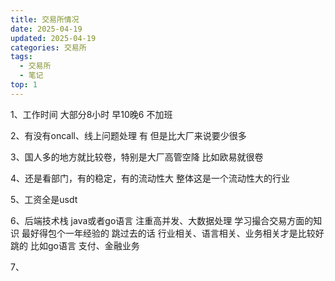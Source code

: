 ```yaml
---
title: 交易所情况
date: 2025-04-19
updated: 2025-04-19
categories: 交易所
tags:
  - 交易所
  - 笔记
top: 1
---
```


1、工作时间
大部分8小时 早10晚6 不加班

2、有没有oncall、线上问题处理
有 但是比大厂来说要少很多

3、国人多的地方就比较卷，特别是大厂高管空降
比如欧易就很卷

4、还是看部门，有的稳定，有的流动性大 整体这是一个流动性大的行业

5、工资全是usdt

6、后端技术栈 java或者go语言 注重高并发、大数据处理 学习撮合交易方面的知识
最好得包个一年经验的
跳过去的话 行业相关、语言相关、业务相关才是比较好跳的
比如go语言 支付、金融业务 

7、








